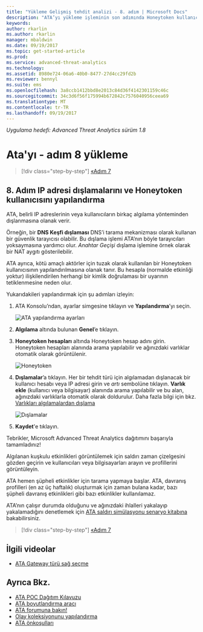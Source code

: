 ```yaml
---
title: "Yükleme Gelişmiş tehdit analizi - 8. adım | Microsoft Docs"
description: "ATA’yı yükleme işleminin son adımında Honeytoken kullanıcısını yapılandırırsınız."
keywords: 
author: rkarlin
ms.author: rkarlin
manager: mbaldwin
ms.date: 09/19/2017
ms.topic: get-started-article
ms.prod: 
ms.service: advanced-threat-analytics
ms.technology: 
ms.assetid: 8980e724-06a6-40b0-8477-27d4cc29fd2b
ms.reviewer: bennyl
ms.suite: ems
ms.openlocfilehash: 3a8ccb1412bbd8e2013c84d36f4142301159c46c
ms.sourcegitcommit: 34c3d6f56f175994b672842c7576040956ceea69
ms.translationtype: MT
ms.contentlocale: tr-TR
ms.lasthandoff: 09/19/2017
---
```

*Uygulama hedefi: Advanced Threat Analytics sürüm 1.8*



# <a name="install-ata---step-8"></a>Ata'yı - adım 8 yükleme

>[!div class="step-by-step"]
[«Adım 7](vpn-integration-install-step.md)

## <a name="step-8-configure-ip-address-exclusions-and-honeytoken-user"></a>8. Adım IP adresi dışlamalarını ve Honeytoken kullanıcısını yapılandırma
ATA, belirli IP adreslerinin veya kullanıcıların birkaç algılama yönteminden dışlanmasına olanak verir. 

Örneğin, bir **DNS Keşfi dışlaması** DNS’i tarama mekanizması olarak kullanan bir güvenlik tarayıcısı olabilir. Bu dışlama işlemi ATA’nın böyle tarayıcıları yoksaymasına yardımcı olur. *Anahtar Geçişi* dışlama işlemine örnek olarak bir NAT aygıtı gösterilebilir.    

ATA ayrıca, kötü amaçlı aktörler için tuzak olarak kullanılan bir Honeytoken kullanıcısının yapılandırılmasına olanak tanır. Bu hesapla (normalde etkinliği yoktur) ilişkilendirilen herhangi bir kimlik doğrulaması bir uyarının tetiklenmesine neden olur.

Yukarıdakileri yapılandırmak için şu adımları izleyin:

1.  ATA Konsolu’ndan, ayarlar simgesine tıklayın ve **Yapılandırma**’yı seçin.

    ![ATA yapılandırma ayarları](media/ATA-config-icon.png)

2.  **Algılama** altında bulunan **Genel**’e tıklayın.

2. **Honeytoken hesapları** altında Honeytoken hesap adını girin. Honeytoken hesapları alanında arama yapılabilir ve ağınızdaki varlıklar otomatik olarak görüntülenir.

   ![Honeytoken](media/honeytoken.png)

3. **Dışlamalar**’a tıklayın. Her bir tehdit türü için algılamadan dışlanacak bir kullanıcı hesabı veya IP adresi girin ve *artı* sembolüne tıklayın. **Varlık ekle** (kullanıcı veya bilgisayar) alanında arama yapılabilir ve bu alan, ağınızdaki varlıklarla otomatik olarak doldurulur. Daha fazla bilgi için bkz. [Varlıkları algılamalardan dışlama](excluding-entities-from-detections.md)

   ![Dışlamalar](media/exclusions.png)

4.  **Kaydet**'e tıklayın.


Tebrikler, Microsoft Advanced Threat Analytics dağıtımını başarıyla tamamladınız!

Algılanan kuşkulu etkinlikleri görüntülemek için saldırı zaman çizelgesini gözden geçirin ve kullanıcıları veya bilgisayarları arayın ve profillerini görüntüleyin.

ATA hemen şüpheli etkinlikler için tarama yapmaya başlar. ATA, davranış profilleri (en az üç haftalık) oluşturmak için zaman bulana kadar, bazı şüpheli davranış etkinlikleri gibi bazı etkinlikler kullanılamaz.

ATA’nın çalışır durumda olduğunu ve ağınızdaki ihlalleri yakalayıp yakalamadığını denetlemek için [ATA saldırı simülasyonu senaryo kitabına](https://docs.microsoft.com/enterprise-mobility-security/solutions/ata-attack-simulation-playbook) bakabilirsiniz.


>[!div class="step-by-step"]
[«Adım 7](vpn-integration-install-step.md)



## <a name="related-videos"></a>İlgili videolar
- [ATA Gateway türü sağ seçme](https://channel9.msdn.com/Shows/Microsoft-Security/ATA-Deployment-Choose-the-Right-Gateway-Type)


## <a name="see-also"></a>Ayrıca Bkz.
- [ATA POC Dağıtım Kılavuzu](http://aka.ms/atapoc)
- [ATA boyutlandırma aracı](http://aka.ms/atasizingtool)
- [ATA forumuna bakın!](https://social.technet.microsoft.com/Forums/security/home?forum=mata)
- [Olay koleksiyonunu yapılandırma](configure-event-collection.md)
- [ATA önkoşulları](ata-prerequisites.md)

